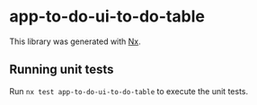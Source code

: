 # app-to-do-ui-to-do-table

This library was generated with [Nx](https://nx.dev).

## Running unit tests

Run `nx test app-to-do-ui-to-do-table` to execute the unit tests.
